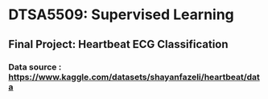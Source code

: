 # DTSA5509: Supervised Learning
## Final Project: Heartbeat ECG Classification
### Data source : https://www.kaggle.com/datasets/shayanfazeli/heartbeat/data
